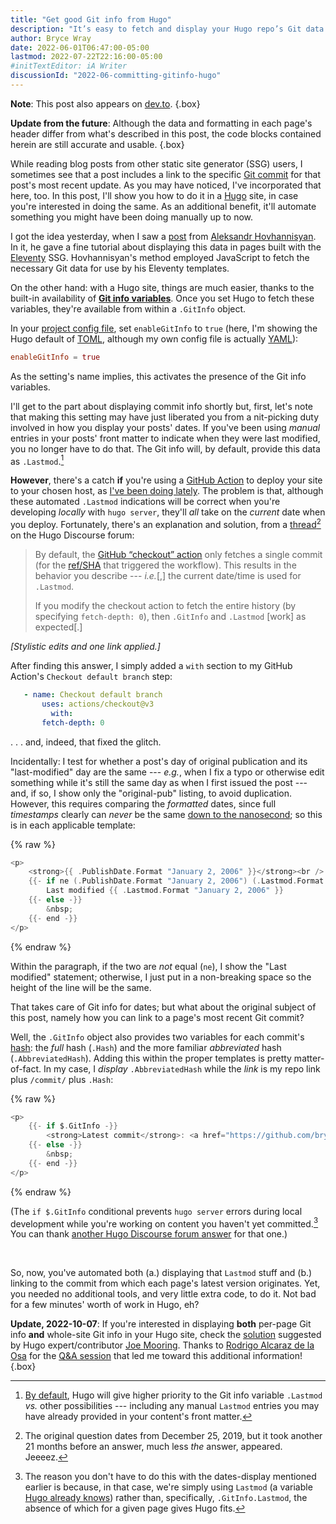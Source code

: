 ```yaml
---
title: "Get good Git info from Hugo"
description: "It’s easy to fetch and display your Hugo repo’s Git data."
author: Bryce Wray
date: 2022-06-01T06:47:00-05:00
lastmod: 2022-07-22T22:16:00-05:00
#initTextEditor: iA Writer
discussionId: "2022-06-committing-gitinfo-hugo"
---
```


**Note**: This post also appears on [dev.to](https://dev.to/brycewray/get-good-git-info-from-hugo-45f8).
{.box}

**Update from the future**: Although the data and formatting in each page's header differ from what's described in this post, the code blocks contained herein are still accurate and usable.
{.box}

While reading blog posts from other static site generator (SSG) users, I sometimes see that a post includes a link to the specific [Git commit](https://git-scm.com/docs/git-commit) for that post's most recent update. As you may have noticed, I've incorporated that here, too. In this post, I'll show you how to do it in a [Hugo](https://gohugo.io) site, in case you're interested in doing the same. As an additional benefit, it'll automate something you might have been doing manually up to now.

I got the idea yesterday, when I saw a [post](https://www.aleksandrhovhannisyan.com/blog/eleventy-build-info/) from [Aleksandr Hovhannisyan](https://www.aleksandrhovhannisyan.com/). In it, he gave a fine tutorial about displaying this data in pages built with the [Eleventy](https://11ty.dev/) SSG. Hovhannisyan's method employed JavaScript to fetch the necessary Git data for use by his Eleventy templates.

On the other hand: with a Hugo site, things are much easier, thanks to the built-in availability of **[Git info variables](https://gohugo.io/variables/git)**. Once you set Hugo to fetch these variables, they're available from within a `.GitInfo` object.

In your [project config file](https://gohugo.io/getting-started/configuration/), set `enableGitInfo` to `true` (here, I'm showing the Hugo default of [TOML](https://github.com/toml-lang/toml), although my own config file is actually [YAML](https://yaml.org/spec/)):

```toml
enableGitInfo = true
```

As the setting's name implies, this activates the presence of the Git info variables.

I'll get to the part about displaying commit info shortly but, first, let's note that making this setting may have just liberated you from a nit-picking duty involved in how you display your posts' dates. If you've been using *manual* entries in your posts' front matter to indicate when they were last modified, you no longer have to do that. The Git info will, by default, provide this data as `.Lastmod`.[^manualDates]

[^manualDates]: [By default](https://gohugo.io/getting-started/configuration/#configure-dates), Hugo will give higher priority to the Git info variable `.Lastmod` *vs.* other possibilities --- including any manual `Lastmod` entries you may have already provided in your content's front matter.

**However**, there's a catch **if** you're using a [GitHub Action](https://github.com/features/actions/) to deploy your site to your chosen host, as [I've been doing lately](/posts/2022/05/using-dart-sass-hugo-github-actions-edition/). The problem is that, although these automated `.Lastmod` indications will be correct when you're developing *locally* with `hugo server`, they'll *all* take on the *current* date when you deploy. Fortunately, there's an explanation and solution, from a [thread](https://discourse.gohugo.io/t/problems-with-gitinfo-in-ci/22480)[^years] on the Hugo Discourse forum:

[^years]: The original question dates from December 25, 2019, but it took another 21 months before an answer, much less *the* answer, appeared. Jeeeez.

> By default, the [GitHub “checkout” action](https://github.com/actions/checkout) only fetches a single commit (for the [ref/SHA](https://git-scm.com/book/en/v2/Git-Internals-Git-References) that triggered the workflow). This results in the behavior you describe --- *i.e.*[,] the current date/time is used for `.Lastmod`.
>
> If you modify the checkout action to fetch the entire history (by specifying `fetch-depth: 0`), then `.GitInfo` and `.Lastmod` [work] as expected[.]

*[Stylistic edits and one link applied.]*

After finding this answer, I simply added a `with` section to my GitHub Action's `Checkout default branch` step:

```yaml
   - name: Checkout default branch
	   uses: actions/checkout@v3
		 with:
       fetch-depth: 0
```

. . . and, indeed, that fixed the glitch.

Incidentally: I test for whether a post's day of original publication and its "last-modified" day are the same --- *e.g.*, when I fix a typo or otherwise edit something while it's still the same day as when I first issued the post --- and, if so, I show only the "original-pub" listing, to avoid duplication. However, this requires comparing the *formatted* dates, since full *timestamps* clearly can *never* be the same [down to the nanosecond](https://pkg.go.dev/time#ANSIC); so this is in each applicable template:

{% raw %}
```go
<p>
	<strong>{{ .PublishDate.Format "January 2, 2006" }}</strong><br />
	{{- if ne (.PublishDate.Format "January 2, 2006") (.Lastmod.Format "January 2, 2006") }}
		Last modified {{ .Lastmod.Format "January 2, 2006" }}
	{{- else -}}
		&nbsp;
	{{- end -}}
</p>
```
{% endraw %}

Within the paragraph, if the two are *not* equal (`ne`), I show the "Last modified" statement; otherwise, I just put in a non-breaking space so the height of the line will be the same.

That takes care of Git info for dates; but what about the original subject of this post, namely how you can link to a page's most recent Git commit?

Well, the `.GitInfo` object also provides two variables for each commit's [hash](https://www.mikestreety.co.uk/blog/the-git-commit-hash/): the *full* hash (`.Hash`) and the more familiar *abbreviated* hash (`.AbbreviatedHash`). Adding this within the proper templates is pretty matter-of-fact. In my case, I *display* `.AbbreviatedHash` while the *link* is my repo link plus `/commit/` plus `.Hash`:

{% raw %}
```go
<p>
	{{- if $.GitInfo -}}
		<strong>Latest commit</strong>: <a href="https://github.com/brycewray/hugo_site/commit/{{ .GitInfo.Hash }}" rel="noopener">{{ .GitInfo.AbbreviatedHash }}</a>
	{{- else -}}
		&nbsp;
	{{- end -}}
</p>
```
{% endraw %}

(The `if $.GitInfo` conditional prevents `hugo server` errors during local development while you're working on content you haven't yet committed.[^dateLastmod] You can thank [another Hugo Discourse forum answer](https://discourse.gohugo.io/t/adding-last-modified-git-status-to-pages/25402/5) for that one.)

[^dateLastmod]: The reason you don't have to do this with the dates-display mentioned earlier is because, in that case, we're simply using `Lastmod` (a variable [Hugo already knows](https://gohugo.io/variables/page/)) rather than, specifically, `.GitInfo.Lastmod`, the absence of which for a given page gives Hugo fits.

<br />

So, now, you've automated both (a.) displaying that `Lastmod` stuff and (b.) linking to the commit from which each page's latest version originates. Yet, you needed no additional tools, and very little extra code, to do it. Not bad for a few minutes' worth of work in Hugo, eh?

**Update, 2022-10-07**: If you're interested in displaying **both** per-page Git info **and** whole-site Git info in your Hugo site, check the [solution](https://github.com/gohugoio/hugo/issues/9738#issuecomment-1086669372) suggested by Hugo expert/contributor [Joe Mooring](https://github.com/jmooring). Thanks to [Rodrigo Alcaraz de la Osa](https://twitter.com/fqmente) for the [Q&amp;A session](https://github.com/brycewray/comments/discussions/25) that led me toward this additional information!
{.box}
